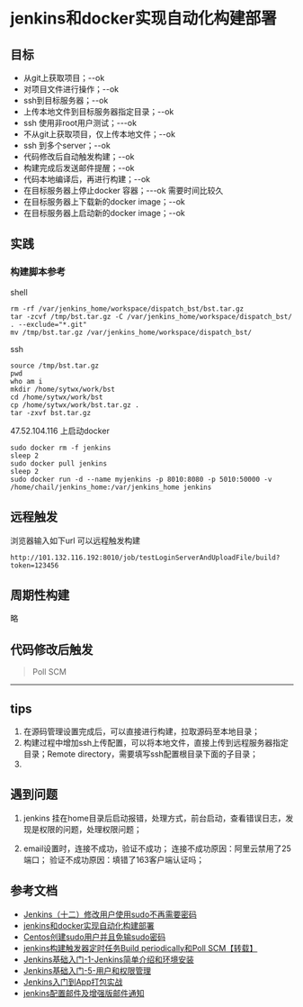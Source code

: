 # jenkins和docker实现自动化构建部署

## 目标
- 从git上获取项目；--ok
- 对项目文件进行操作；--ok
- ssh到目标服务器；--ok
- 上传本地文件到目标服务器指定目录；--ok
- ssh 使用非root用户测试；---ok
- 不从git上获取项目，仅上传本地文件；--ok
- ssh 到多个server；--ok
- 代码修改后自动触发构建；--ok
- 构建完成后发送邮件提醒；--ok
- 代码本地编译后，再进行构建；--ok
- 在目标服务器上停止docker 容器；---ok 需要时间比较久
- 在目标服务器上下载新的docker image；--ok
- 在目标服务器上启动新的docker image；--ok


## 实践

### 构建脚本参考
shell
```
rm -rf /var/jenkins_home/workspace/dispatch_bst/bst.tar.gz
tar -zcvf /tmp/bst.tar.gz -C /var/jenkins_home/workspace/dispatch_bst/ . --exclude="*.git"
mv /tmp/bst.tar.gz /var/jenkins_home/workspace/dispatch_bst/
```

ssh
```
source /tmp/bst.tar.gz
pwd
who am i
mkdir /home/sytwx/work/bst
cd /home/sytwx/work/bst
cp /home/sytwx/work/bst.tar.gz .
tar -zxvf bst.tar.gz

```

47.52.104.116 上启动docker
```
sudo docker rm -f jenkins
sleep 2
sudo docker pull jenkins
sleep 2
sudo docker run -d --name myjenkins -p 8010:8080 -p 5010:50000 -v /home/chail/jenkins_home:/var/jenkins_home jenkins
```

## 远程触发
浏览器输入如下url 可以远程触发构建
```
http://101.132.116.192:8010/job/testLoginServerAndUploadFile/build?token=123456
```
## 周期性构建
略

## 代码修改后触发
> Poll SCM
* * * * *



## tips
1. 在源码管理设置完成后，可以直接进行构建，拉取源码至本地目录；
2. 构建过程中增加ssh上传配置，可以将本地文件，直接上传到远程服务器指定目录；Remote directory，需要填写ssh配置根目录下面的子目录；
3. 

## 遇到问题
1. jenkins 挂在home目录后启动报错，处理方式，前台启动，查看错误日志，发现是权限的问题，处理权限问题；

2. email设置时，连接不成功，验证不成功；
 连接不成功原因：阿里云禁用了25端口；
 验证不成功原因：填错了163客户端认证吗；


## 参考文档

- [Jenkins（十二）修改用户使用sudo不再需要密码](https://blog.csdn.net/yejianyun1/article/details/54581053)
- [jenkins和docker实现自动化构建部署](https://blog.csdn.net/bingoxubin/article/details/78720976)
- [Centos创建sudo用户并且免输sudo密码](https://blog.csdn.net/levy_cui/article/details/51143188)
- [jenkins构建触发器定时任务Build periodically和Poll SCM【转载】](https://www.cnblogs.com/caoj/p/7815820.html)
- [Jenkins基础入门-1-Jenkins简单介绍和环境安装](https://blog.csdn.net/u011541946/article/details/78003772)
- [Jenkins基础入门-5-用户和权限管理](https://blog.csdn.net/u011541946/article/details/78007078)
- [Jenkins入门到App打包实战](https://blog.csdn.net/u011541946/article/category/7175041)
- [jenkins配置邮件及增强版邮件通知](https://blog.csdn.net/u013066244/article/details/78665075)
